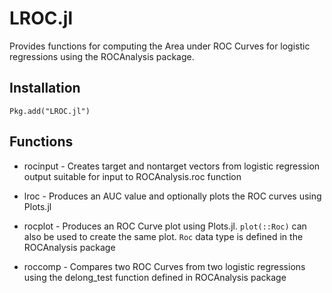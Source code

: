 # LROC.jl
 
 Provides functions for computing the Area under ROC Curves for logistic regressions using the ROCAnalysis package. 


 ## Installation
 ```
 Pkg.add("LROC.jl")
```

 ## Functions

 - rocinput - Creates target and nontarget vectors from logistic regression output suitable for input to ROCAnalysis.roc function

 - lroc - Produces an AUC value and optionally plots the ROC curves using Plots.jl

 - rocplot - Produces an ROC Curve plot using Plots.jl. `plot(::Roc)` can also be used to create the same plot. `Roc` data type is defined in the ROCAnalysis package

 - roccomp - Compares two ROC Curves from two logistic regressions using the delong_test function defined in ROCAnalysis package




